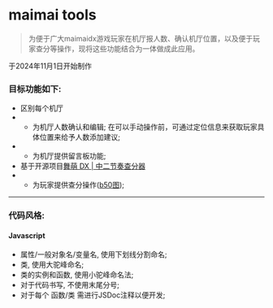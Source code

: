 # maimai tools

> 为便于广大maimaidx游戏玩家在机厅报人数、确认机厅位置，以及便于玩家查分等操作，现将这些功能结合为一体做成此应用。

于2024年11月1日开始制作


### 目标功能如下:
- 区别每个机厅
- - 为机厅人数确认和编辑; 在可以手动操作前，可通过定位信息来获取玩家具体位置来给予人数添加建议;
- - 为机厅提供留言板功能;
- 基于开源项目[舞萌 DX | 中二节奏查分器](https://www.diving-fish.com/maimaidx/prober/)
- - 为玩家提供查分操作([b50图](https://github.com/Diving-Fish/mai-bot));

------------------------------------

### 代码风格:

#### Javascript
- 属性/一般对象名/变量名, 使用下划线分割命名;
- 类, 使用大驼峰命名;
- 类的实例和函数, 使用小驼峰命名法;
- 对于代码书写, 不使用末尾分号;
- 对于每个 函数/类 需进行JSDoc注释以便开发;

